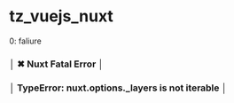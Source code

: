 # tz_vuejs_nuxt

0: faliure
### │   ✖ Nuxt Fatal Error                                │
### │   TypeError: nuxt.options._layers is not iterable   │

